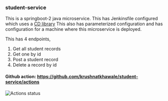 ### student-service
This is a springboot-2 java microservice. This has Jenkinsfile configured which uses a [CD library](Link)
This also has parameterized configuration and has configuration for a machine where this microservice is deployed.

This has 4 endpoints,
 1. Get all student records
 2. Get one by id
 3. Post a student record
 4. Delete a record by id



#### Github action: https://github.com/krushnatkhawale/student-service/actions

![Actions status](https://github.com/krushnatkhawale/student-service/actions/workflows/gradle.yml/badge.svg)